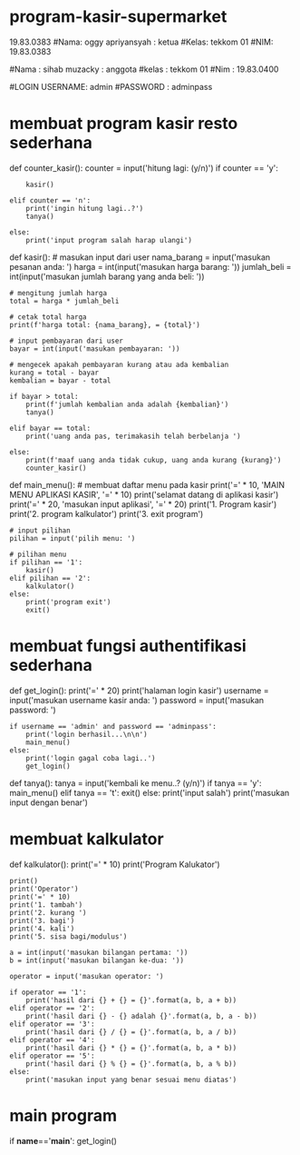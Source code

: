 # program-kasir-supermarket
19.83.0383
#Nama: oggy apriyansyah : ketua
#Kelas: tekkom 01
#NIM: 19.83.0383

#Nama : sihab muzacky  : anggota
#kelas : tekkom 01
#Nim : 19.83.0400

#LOGIN USERNAME: admin
#PASSWORD : adminpass




# membuat program kasir resto sederhana
def counter_kasir():
    counter = input('hitung lagi: (y/n)')
    if counter == 'y':
         
        kasir()
     
    elif counter == 'n':
        print('ingin hitung lagi..?')
        tanya()
     
    else:
        print('input program salah harap ulangi')
 
def kasir():
    # masukan input dari user
    nama_barang = input('masukan pesanan anda: ')
    harga = int(input('masukan harga barang: '))
    jumlah_beli = int(input('masukan jumlah barang yang anda beli: '))
 
    # mengitung jumlah harga
    total = harga * jumlah_beli
     
    # cetak total harga
    print(f'harga total: {nama_barang}, = {total}')
 
    # input pembayaran dari user
    bayar = int(input('masukan pembayaran: '))
 
    # mengecek apakah pembayaran kurang atau ada kembalian
    kurang = total - bayar
    kembalian = bayar - total
 
    if bayar > total:
        print(f'jumlah kembalian anda adalah {kembalian}')
        tanya()
     
    elif bayar == total:
        print('uang anda pas, terimakasih telah berbelanja ')
 
    else:
        print(f'maaf uang anda tidak cukup, uang anda kurang {kurang}')
        counter_kasir()
 
 
def main_menu():
    # membuat daftar menu pada kasir
    print('=' * 10, 'MAIN MENU APLIKASI KASIR', '=' * 10)
    print('selamat datang di aplikasi kasir')
    print('=' * 20, 'masukan input aplikasi', '=' * 20)
    print('1. Program kasir')
    print('2. program kalkulator')
    print('3. exit program')
 
    # input pilihan
    pilihan = input('pilih menu: ')
 
    # pilihan menu
    if pilihan == '1':
        kasir()
    elif pilihan == '2':
        kalkulator()
    else:
        print('program exit')
        exit()
 
 
# membuat fungsi authentifikasi sederhana
def get_login():
    print('=' * 20)
    print('halaman login kasir')
    username = input('masukan username kasir anda: ')
    password = input('masukan password: ')
 
    if username == 'admin' and password == 'adminpass':
        print('login berhasil...\n\n')
        main_menu()
    else:
        print('login gagal coba lagi..')
        get_login()
 
def tanya():
    tanya = input('kembali ke menu..? (y/n)')
    if tanya == 'y':
        main_menu()
    elif tanya == 't':
        exit()
    else:
        print('input salah')
        print('masukan input dengan benar')
 
# membuat kalkulator
def kalkulator():
    print('=' * 10)
    print('Program Kalukator')
 
    print()
    print('Operator')
    print('=' * 10)
    print('1. tambah')
    print('2. kurang ')
    print('3. bagi')
    print('4. kali')
    print('5. sisa bagi/modulus')
 
    a = int(input('masukan bilangan pertama: '))
    b = int(input('masukan bilangan ke-dua: '))
 
    operator = input('masukan operator: ')
 
    if operator == '1':
        print('hasil dari {} + {} = {}'.format(a, b, a + b))
    elif operator == '2':
        print('hasil dari {} - {} adalah {}'.format(a, b, a - b))
    elif operator == '3':
        print('hasil dari {} / {} = {}'.format(a, b, a / b))
    elif operator == '4':
        print('hasil dari {} * {} = {}'.format(a, b, a * b))
    elif operator == '5':
        print('hasil dari {} % {} = {}'.format(a, b, a % b))
    else:
        print('masukan input yang benar sesuai menu diatas')
 
# main program
if __name__=='__main__':
    get_login()
